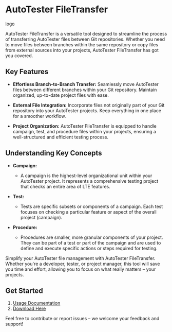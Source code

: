 # AutoTester FileTransfer
[logo](https://github.com/Alongri/AutoTester_FileTransfer/blob/main/images/autotester-filetransfer-logo.jpg)

AutoTester FileTransfer is a versatile tool designed to streamline the process of transferring AutoTester files between Git repositories. Whether you need to move files between branches within the same repository or copy files from external sources into your projects, AutoTester FileTransfer has got you covered.

## Key Features

- **Effortless Branch-to-Branch Transfer:** Seamlessly move AutoTester files between different branches within your Git repository. Maintain organized, up-to-date project files with ease.

- **External File Integration:** Incorporate files not originally part of your Git repository into your AutoTester projects. Keep everything in one place for a smoother workflow.

- **Project Organization:** AutoTester FileTransfer is equipped to handle campaign, test, and procedure files within your projects, ensuring a well-structured and efficient testing process.

## Understanding Key Concepts

- **Campaign:**
    - A campaign is the highest-level organizational unit within your AutoTester project. It represents a comprehensive testing project that checks an entire area of LTE features.

- **Test:**
    - Tests are specific subsets or components of a campaign. Each test focuses on checking a particular feature or aspect of the overall project (campaign).

- **Procedure:**
    - Procedures are smaller, more granular components of your project. They can be part of a test or part of the campaign and are used to define and execute specific actions or steps required for testing.

Simplify your AutoTester file management with AutoTester FileTransfer. Whether you're a developer, tester, or project manager, this tool will save you time and effort, allowing you to focus on what really matters – your projects.

## Get Started

1. [Usage Documentation](https://github.com/Alongri/AutoTester_FileTransfer/blob/main/Usage_Documentation.md)
2. [Download Here](https://github.com/Alongri/AutoTester_FileTransfer/raw/main/Autotester_FileTransfer.zip)


Feel free to contribute or report issues – we welcome your feedback and support!


